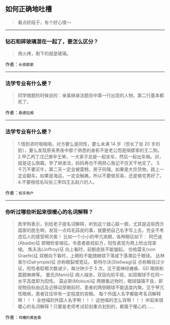 ## 如何正确地吐槽

> 看点好段子，有个好心情～


 
---

### 钻石和碎玻璃混在一起了，要怎么区分？

> 用火烤，剩下的就是玻璃。


作者：`长夜歌歌`

---

### 法学专业有什么梗？

> 同学做题的时候说的：亲属继承法题目中第一行出现的人物，第二行基本都死了。


作者：`桑德拉姆`

---

### 法学专业有什么梗？

> 1.情到浓时啪啪啪，对方要么是同性，要么未满 14 岁（但长了张 20 岁的脸），要么发现原来黑夜中那个熟悉的身影不是老公而是隔壁家的王二狗。
> 2.甲乙丙丁戊己庚辛壬癸，一大家子总是一起坐车，然后一起出车祸。对，就是这么倒霉。学了继承法，妈妈再也不用担心我记不住天干地支了。
> 3.千万不要买牛，第二天一定会被雷劈。房子同理。如果是大宗货物，路上一定会翻车。如果是海运，一定会触礁。所以不要做贸易，还是做宅男好了。
> 4.不要相信名叫张三李四王五赵六的人。


作者：`知乎用户`

---

### 你听过哪些听起来很暖心的名词解释？

> 医学狗表示，别给老子提名词解释，听到这个就心脏一颤，尤其是这些西方国家的医生啊，发现一点鸡毛蒜皮的事，就要把自己名字写上去，完全不考虑后人的感受啊次奥！
> 比如一个小小的甲亢突眼，各种眼征如下：
> 阿巴迪(Abadie)征 即眼睑挛缩征。令患者直视前方，阳性表现为两上睑出现挛缩。
> 焦夫洛(Joffroy)征 向上看时，前额皮肤不能皱起。
> 仿格雷夫(von Graefe)征 双眼向下看时，上眼睑不能随眼球下落或下落滞后于眼球。
> 达林普尔(Dalrymple)征 亦称眼裂增宽征。
> 斯特尔沃(Stellwag)征 亦称瞬目过少征，阳性者眨眼次数减少，每分钟少于 5 次。见于面神经瘫痪、GD 眼病和震颤麻痹等。
> 曼氏(Mann)征 病人端坐，双目向前平视，如双眼球不在同一水平高度即为阳性。
> 莫必斯(Mobius)征 两眼看近物时，眼球辐辏不良，即视物目标由远及近移动至眼前时，患者的两侧眼球不能适度内聚。见于甲亢性眼病，患者往往伴有一定程度的突眼。
> 每个外国人名字都能考名词解释啊！！！
> 全他喵的外国人名字啊！！！
> 这他喵的怎么背啊！！！
> 听起来很暖心的名词解释？只要是老师考试前划重点划到的，都属于暖心的……


作者：`鸡糟的黄医桑`